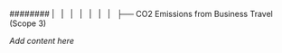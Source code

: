 ######## |   |   |   |   |   |   |   ├── CO2 Emissions from Business Travel (Scope 3)

*Add content here*